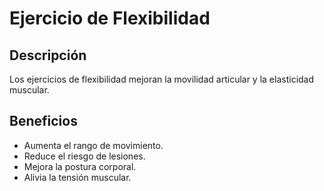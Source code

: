 # Ejercicio de Flexibilidad

## Descripción
Los ejercicios de flexibilidad mejoran la movilidad articular y la elasticidad muscular.

## Beneficios
- Aumenta el rango de movimiento.
- Reduce el riesgo de lesiones.
- Mejora la postura corporal.
- Alivia la tensión muscular.